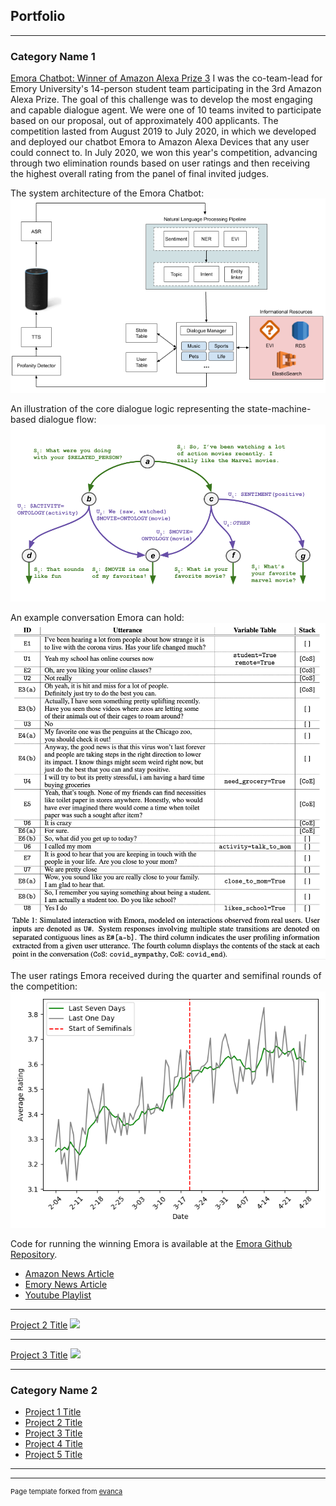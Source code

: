## Portfolio

---

### Category Name 1 

[Emora Chatbot: Winner of Amazon Alexa Prize 3](https://m.media-amazon.com/images/G/01/mobile-apps/dex/alexa/alexaprize/assets/challenge3/proceedings/Emory-Emora.pdf)
I was the co-team-lead for Emory University's 14-person student team participating in the 3rd Amazon Alexa Prize. The goal of this challenge was to develop the most engaging and capable dialogue agent. We were one of 10 teams invited to participate based on our proposal, out of approximately 400 applicants. The competition lasted from August 2019 to July 2020, in which we developed and deployed our chatbot Emora to Amazon Alexa Devices that any user could connect to. In July 2020, we won this year's competition, advancing through two elimination rounds based on user ratings and then receiving the highest overall rating from the panel of final invited judges.

The system architecture of the Emora Chatbot:
<img src="images/architecture.png"/>

An illustration of the core dialogue logic representing the state-machine-based dialogue flow:
<img src="images/statemachine.png"/>

An example conversation Emora can hold:
<img src="images/emora_convo_example.png"/>

The user ratings Emora received during the quarter and semifinal rounds of the competition:
<img src="images/dailyrating.png"/>

Code for running the winning Emora is available at the [Emora Github Repository](https://github.com/emora-chat/emora_ap3_parlai).

- [Amazon News Article](https://www.amazon.science/latest-news/alexa-prize-interviews?fbclid=IwAR2Iu7HwssbVvqmy1AB2gSOtZfoOps5nbxcpQqlTLgrz1czMtWnEH5X1JVY)
- [Emory News Article](https://news.emory.edu/stories/2020/08/er_alexa_prize/campus.html)
- [Youtube Playlist](https://www.youtube.com/playlist?list=PLsMGYQfhCveJE1uSslBZjoiRAVHDJoiQa)


---
[Project 2 Title](/pdf/sample_presentation.pdf)
<img src="images/dummy_thumbnail.jpg?raw=true"/>

---
[Project 3 Title](http://example.com/)
<img src="images/dummy_thumbnail.jpg?raw=true"/>

---

### Category Name 2

- [Project 1 Title](http://example.com/)
- [Project 2 Title](http://example.com/)
- [Project 3 Title](http://example.com/)
- [Project 4 Title](http://example.com/)
- [Project 5 Title](http://example.com/)

---




---
<p style="font-size:11px">Page template forked from <a href="https://github.com/evanca/quick-portfolio">evanca</a></p>
<!-- Remove above link if you don't want to attibute -->

